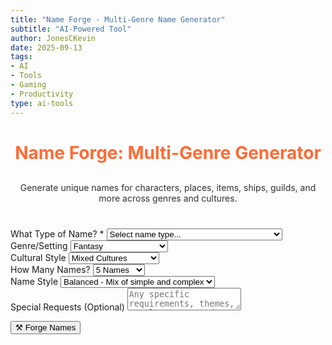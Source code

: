 ```yaml
---
title: "Name Forge - Multi-Genre Name Generator"
subtitle: "AI-Powered Tool"
author: JonesCKevin
date: 2025-09-13
tags:
- AI
- Tools
- Gaming
- Productivity
type: ai-tools
---
```


<link rel="stylesheet" href="name-forge.css">

<main class="main-content">
<div class="form-container">
<h1 style="text-align: center; margin-bottom: 30px; color: #ff6b35;">Name Forge: Multi-Genre Generator</h1>
<p style="text-align: center; margin-bottom: 40px; opacity: 0.9;">
Generate unique names for characters, places, items, ships, guilds, and more across genres and cultures.
</p>

<form id="nameForgeForm">
<div class="form-group">
<label for="nameType">What Type of Name? *</label>
<select id="nameType" required>
<option value="">Select name type...</option>
<option value="character">Character Names</option>
<option value="place">Place Names (Cities, Towns, Regions)</option>
<option value="organization">Organizations (Guilds, Companies, Groups)</option>
<option value="item">Items & Artifacts</option>
<option value="ship">Ships & Vehicles</option>
<option value="business">Businesses & Establishments</option>
<option value="spell">Spells & Abilities</option>
<option value="creature">Creatures & Monsters</option>
</select>
</div>

<div class="form-group">
<label for="genre">Genre/Setting</label>
<select id="genre">
<option value="fantasy">Fantasy</option>
<option value="sci-fi">Science Fiction</option>
<option value="modern">Modern/Contemporary</option>
<option value="historical">Historical</option>
<option value="cyberpunk">Cyberpunk</option>
<option value="steampunk">Steampunk</option>
<option value="horror">Horror</option>
<option value="western">Western</option>
<option value="post-apocalyptic">Post-Apocalyptic</option>
<option value="superhero">Superhero</option>
</select>
</div>

<div class="form-group" id="characterGenderGroup" style="display: none;">
<label for="characterGender">Character Gender</label>
<select id="characterGender">
<option value="any">Any/Mixed</option>
<option value="masculine">Masculine Names</option>
<option value="feminine">Feminine Names</option>
<option value="neutral">Gender-Neutral Names</option>
</select>
</div>

<div class="form-group">
<label for="culture">Cultural Style</label>
<select id="culture">
<option value="mixed">Mixed Cultures</option>
<option value="european">European</option>
<option value="celtic">Celtic</option>
<option value="nordic">Nordic/Scandinavian</option>
<option value="slavic">Slavic</option>
<option value="mediterranean">Mediterranean</option>
<option value="middle-eastern">Middle Eastern</option>
<option value="asian">East Asian</option>
<option value="indian">South Asian</option>
<option value="african">African</option>
<option value="native-american">Native American</option>
<option value="invented">Completely Invented</option>
</select>
</div>

<div class="form-group">
<label for="nameCount">How Many Names?</label>
<select id="nameCount">
<option value="5">5 Names</option>
<option value="10">10 Names</option>
<option value="15">15 Names</option>
<option value="20">20 Names</option>
</select>
</div>

<div class="form-group">
<label for="nameStyle">Name Style</label>
<select id="nameStyle">
<option value="balanced">Balanced - Mix of simple and complex</option>
<option value="simple">Simple - Easy to pronounce</option>
<option value="exotic">Exotic - Unique and memorable</option>
<option value="regal">Regal - Noble and impressive</option>
<option value="mysterious">Mysterious - Dark and intriguing</option>
</select>
</div>

<div class="form-group">
<label for="specialRequests">Special Requests (Optional)</label>
<textarea id="specialRequests" rows="2" placeholder="Any specific requirements, themes, or elements you'd like included..."></textarea>
</div>

<button type="button" class="btn-primary" onclick="generateNames()">⚒️ Forge Names</button>
</form>

<div id="loadingDiv" class="loading" style="display: none;">
Forging unique names...
</div>

<div id="errorDiv" style="display: none;"></div>

<div id="resultDiv" style="display: none;">
<h3 style="color: #ff6b35; margin-bottom: 20px;">Generated Names</h3>
<div class="result-content" id="resultContent"></div>

<div style="margin-top: 30px; gap: 15px; display: flex; justify-content: center; flex-wrap: wrap;">
<button class="btn-primary" onclick="copyResult()" style="width: auto; padding: 10px 20px;">📋 Copy to Clipboard</button>
<button class="btn-primary" onclick="downloadResult('markdown')" style="width: auto; padding: 10px 20px; background: linear-gradient(135deg, #28a745, #34ce57);">📄 Download Markdown</button>
<button class="btn-primary" onclick="generateMoreNames()" style="width: auto; padding: 10px 20px; background: linear-gradient(135deg, #6f42c1, #8e5bcd);">🎲 Generate More</button>
<button class="btn-primary" onclick="resetForm()" style="width: auto; padding: 10px 20px; background: linear-gradient(135deg, #666, #888);">🔄 Reset</button>
</div>
</div>
</div>
</main>

<script src="name-forge.js"></script>





